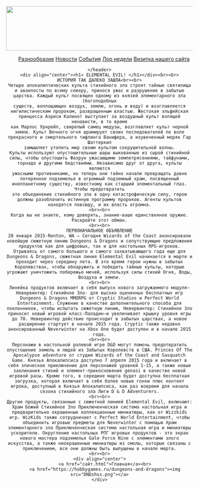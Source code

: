 <!DOCTYPE html>
<html lang="en">
<head>
    <meta charset="UTF-8" />
   </head>
<body>
    <header>
        <div class="header-bg">
            <img src="лог0.png" width="1000" height="120">
        </div>
        </div>
        <div align="center">
            <ul id="navbar">
                <a href="сайт.html">Разнообразие</a>
                <a href="ньюс.html">Новости</a>
                <a href="ивентс.html">События</a>
                <a href="викньюс.html">Лор недели</a>
                <a href="визитка.html">Визитка нашего сайта</a>
            </ul>
        </div>

    </header>
    <div align="center"><h1> ELEMENTAL EVIL! </h1></div><br><br>
    ИСТОРИЯ ТАК ДАЛЕКО ЗАШЛА<br><br>
    Четыре апокалиптических культа стихийного зла строят тайные святилища и аванпосты по всему северу, принося ужас и разрушение в забытые царства. Каждый культ посвящен одному из князей элементарного зла (богоподобных
    существ, воплощающих воздух, землю, огонь и воду) и возглавляется нигилистическим пророком, развращенным властью. Жестокая эльфийская принцесса Аэриси Калинот выступает за воздушный культ вопящей ненависти, в то время
    как Марлос Урнрейл, свирепый самец медузы, возглавляет культ черной земли. Культ Вечного огня шрамирует своих последователей по воле прекрасного и смертельного тифлинга Ванифера, а изувеченный моряк Гар Шаттеркил
    замышляет утопить мир своим культом сокрушительной волны.
    Культы используют опустошительные шары выкованные из сырой стихийной силы, чтобы опустошить Фаэрун ужасающими землетрясениями, тайфунами, торнадо и другими бедствиями. Независимо друг от друга, культы являются
    ужасными противниками, но теперь они тайно начали превращать давно потерянное подземелье в огромный подземный храм, посвященный инопланетному существу, известному как старший элементальный глаз. Чтобы предотвратить
    это объединение стихийного зла в одну катастрофическую силу, герои должны разоблачить истинную программу пророков. Агенты культов находятся повсюду, и их власть огромна.
    <br><br>
    Когда вы не знаете, кому доверять, знание-ваше единственное оружие. Раскройте этот обман.
    <br><br>
    ПЕРВОНАЧАЛЬНОЕ ОБЪЯВЛЕНИЕ
    20 января 2015-Renton, WA – Сегодня Wizards of the Coast анонсировали новейшую сюжетную линию Dungeons & Dragons и сопутствующие предложения продуктов как для цифровых, так и для настольных RPG-игроков. Отрываясь от самого большого и самого захватывающего года еще для Dungeons & Dragons, сюжетная линия Elemental Evil начинается в марте и проходит через середину лета. В это время герои нужны в забытых Королевствах, чтобы обнаружить и победить тайные культы, которые угрожают уничтожить побережье мечей, используя силы стихий Огня, Воды, Воздуха и земли.
    <br><br>
    Линейка продуктов включает в себя выпуск нового загружаемого модуля—Невервинтер: Стихийное Зло- для высоко оцененных бесплатных игр Dungeons & Dragons MMORPG от Cryptic Studios и Perfect World Entertainment. Служение в качестве дополнительного способа для поклонников, чтобы испытать сюжетную линию, Невервинтер: Стихийное Зло приносит новый игровой класс-Паладин—и увеличивает крышку уровня игры до 70. Невервинтер действие происходит в забытых царствах, а новое расширение стартует в начале 2015 года. Cryptic также недавно анонсированный Neverwinter на Xbox One будет доступен и в начале 2015 года.
    <br><br>
    Персонажи в настольной ролевой игре D&D могут помочь предотвратить опустошение земель и людей из Забытых Королевств в США. Princes Of The Apocalypse adventure от студии Wizards of the Coast and Sasquatch Game. Князья Апокалипсиса доступно 7 апреля 2015 года и включает в себя эпическое приключение для персонажей уровней 1-15, а также новые заклинания стихий и элемент-прикосновение genasi в качестве новой игровой расы. Кроме того, в середине марта будет доступна бесплатная загрузка, которая включает в себя более новые гонки плюс контент игрока, доступный в Князья Апокалипсиса, как раз вовремя для начала сезона стихийного зла Лиги D & D Adventurers.
    <br><br>
    Другие продукты, связанные с сюжетной линией Elemental Evil, включают: Храм Божий Стихийное Зло Приключенческая система настольная игра и предварительно окрашенные коллекционные миниатюры, как от Wizzkids игр. WizKids также сотрудничает с Perfect World Entertainment, чтобы объединить игровые предметы для Neverwinter с помощью Храм элементарного зла Приключенческая система настольная игра и миниатюры ускорители. Округление настольных РПГ игровых продуктов - это экран нового мастера подземелья Gale Force Nine с элементами злого искусства, а также неокрашенные миниатюры из смолы, которые связаны с приключением, все они должны быть выпущены в начале марта.
    <br><br>
    <div align="center">
        <a href="сайт.html">Главная</a><br>
        <a href="https://hobbygames.ru/dungeons-and-dragons"><img src="DNDshss.png"></a>
    </div>
</body>
</html>
